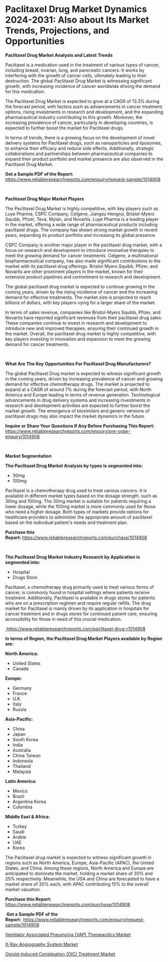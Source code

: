 <p><h1>Paclitaxel Drug Market Dynamics 2024-2031: Also about Its Market Trends, Projections, and Opportunities</h1></p><p><strong>Paclitaxel Drug Market Analysis and Latest Trends</strong></p>
<p><p>Paclitaxel is a medication used in the treatment of various types of cancer, including breast, ovarian, lung, and pancreatic cancers. It works by interfering with the growth of cancer cells, ultimately leading to their destruction. The global Paclitaxel Drug Market is witnessing significant growth, with increasing incidence of cancer worldwide driving the demand for this medication. </p><p>The Paclitaxel Drug Market is expected to grow at a CAGR of 13.3% during the forecast period, with factors such as advancements in cancer treatment options, rising investments in research and development, and the expanding pharmaceutical industry contributing to this growth. Moreover, the increasing prevalence of cancer, particularly in developing countries, is expected to further boost the market for Paclitaxel drugs.</p><p>In terms of trends, there is a growing focus on the development of novel delivery systems for Paclitaxel drugs, such as nanoparticles and liposomes, to enhance their efficacy and reduce side effects. Additionally, strategic collaborations and partnerships between pharmaceutical companies to expand their product portfolio and market presence are also observed in the Paclitaxel Drug Market.</p></p>
<p><strong>Get a Sample PDF of the Report:&nbsp;</strong> <a href="https://www.reliableresearchreports.com/enquiry/request-sample/1014908">https://www.reliableresearchreports.com/enquiry/request-sample/1014908</a></p>
<p>&nbsp;</p>
<p><strong>Paclitaxel Drug Major Market Players</strong></p>
<p><p>The Paclitaxel Drug Market is highly competitive, with key players such as Luye Pharma, CSPC Company, Celgene, Jiangsu Hengrui, Bristol-Myers Squibb, Pfizer, Teva, Mylan, and Novartis. Luye Pharma is a leading player in the market, offering a wide range of pharmaceutical products including paclitaxel drugs. The company has shown strong market growth in recent years, expanding its product portfolio and increasing its global presence.</p><p>CSPC Company is another major player in the paclitaxel drug market, with a focus on research and development to introduce innovative therapies to meet the growing demand for cancer treatments. Celgene, a multinational biopharmaceutical company, has also made significant contributions to the market with its paclitaxel drug offerings. Bristol-Myers Squibb, Pfizer, and Novartis are other prominent players in the market, known for their extensive product pipelines and commitment to research and development.</p><p>The global paclitaxel drug market is expected to continue growing in the coming years, driven by the rising incidence of cancer and the increasing demand for effective treatments. The market size is projected to reach billions of dollars, with key players vying for a larger share of the market.</p><p>In terms of sales revenue, companies like Bristol-Myers Squibb, Pfizer, and Novartis have reported significant revenues from their paclitaxel drug sales. These companies continue to invest in research and development to introduce new and improved therapies, ensuring their continued growth in the market. Overall, the paclitaxel drug market is highly competitive, with key players investing in innovation and expansion to meet the growing demand for cancer treatments.</p></p>
<p>&nbsp;</p>
<p><strong>What Are The Key Opportunities For Paclitaxel Drug Manufacturers?</strong></p>
<p><p>The global Paclitaxel Drug market is expected to witness significant growth in the coming years, driven by increasing prevalence of cancer and growing demand for effective chemotherapy drugs. The market is projected to expand at a CAGR of around 7% during the forecast period, with North America and Europe leading in terms of revenue generation. Technological advancements in drug delivery systems and increasing investments in research and development activities are expected to further boost the market growth. The emergence of biosimilars and generic versions of paclitaxel drugs may also impact the market dynamics in the future.</p></p>
<p><strong>Inquire or Share Your Questions If Any Before Purchasing This Report:</strong> <a href="https://www.reliableresearchreports.com/enquiry/pre-order-enquiry/1014908">https://www.reliableresearchreports.com/enquiry/pre-order-enquiry/1014908</a></p>
<p>&nbsp;</p>
<p><strong>Market Segmentation</strong></p>
<p><strong>The Paclitaxel Drug Market Analysis by types is segmented into:</strong></p>
<p><ul><li>30mg</li><li>100mg</li></ul></p>
<p><p>Paclitaxel is a chemotherapy drug used to treat various cancers. It is available in different market types based on the dosage strength, such as 30mg and 100mg. The 30mg market is suitable for patients requiring a lower dosage, while the 100mg market is more commonly used for those who need a higher dosage. Both types of markets provide options for healthcare providers to administer the appropriate amount of paclitaxel based on the individual patient's needs and treatment plan.</p></p>
<p><strong>Purchase this Report:&nbsp;</strong><a href="https://www.reliableresearchreports.com/purchase/1014908">https://www.reliableresearchreports.com/purchase/1014908</a></p>
<p>&nbsp;</p>
<p><strong>The Paclitaxel Drug Market Industry Research by Application is segmented into:</strong></p>
<p><ul><li>Hospital</li><li>Drugs Store</li></ul></p>
<p><p>Paclitaxel, a chemotherapy drug primarily used to treat various forms of cancer, is commonly found in hospital settings where patients receive treatment. Additionally, Paclitaxel is available in drugs stores for patients who are on a prescription regimen and require regular refills. The drug market for Paclitaxel is mainly driven by its application in hospitals for cancer treatment and in drugs stores for continued patient care, ensuring accessibility for those in need of this crucial medication.</p></p>
<p><a href="https://www.reliableresearchreports.com/paclitaxel-drug-r1014908">&nbsp;https://www.reliableresearchreports.com/paclitaxel-drug-r1014908</a></p>
<p><strong>In terms of Region, the Paclitaxel Drug Market Players available by Region are:</strong></p>
<p>
    <p> <strong> North America: </strong>
        <ul>
            <li>United States</li>
            <li>Canada</li>
        </ul>
        </p> 
    <p> <strong> Europe: </strong>
        <ul>
            <li>Germany</li>
            <li>France</li>
            <li>U.K.</li>
            <li>Italy</li>
            <li>Russia</li>
        </ul>
        </p> 
    <p> <strong> Asia-Pacific: </strong>
        <ul>
            <li>China</li>
            <li>Japan</li>
            <li>South Korea</li>
            <li>India</li>
            <li>Australia</li>
            <li>China Taiwan</li>
            <li>Indonesia</li>
            <li>Thailand</li>
            <li>Malaysia</li>
        </ul>
        </p> 
    <p> <strong> Latin America: </strong>
        <ul>
            <li>Mexico</li>
            <li>Brazil</li>
            <li>Argentina Korea</li>
            <li>Colombia</li>
        </ul>
        </p> 
    <p> <strong> Middle East & Africa: </strong>
        <ul>
            <li>Turkey</li>
            <li>Saudi</li>
            <li>Arabia</li>
            <li>UAE</li>
            <li>Korea</li>
        </ul>
    </p>
    </p>
<p><p>The Paclitaxel drug market is expected to witness significant growth in regions such as North America, Europe, Asia-Pacific (APAC), the United States, and China. Among these regions, North America and Europe are anticipated to dominate the market, holding a market share of 30% and 25% respectively. Meanwhile, the USA and China are forecasted to have a market share of 20% each, with APAC contributing 15% to the overall market valuation.</p></p>
<p><strong>Purchase this Report: </strong><a href="https://www.reliableresearchreports.com/purchase/1014908">https://www.reliableresearchreports.com/purchase/1014908</a></p>
<p>&nbsp;<strong>Get a Sample PDF of the Report:&nbsp;&nbsp;</strong><a href="https://www.reliableresearchreports.com/enquiry/request-sample/1014908">https://www.reliableresearchreports.com/enquiry/request-sample/1014908</a></p>
<p><strong></strong></p>
<p><p><a href="https://github.com/AKSHATREPORTPRIME/Market-Research-Report-List-5/blob/main/ventilator-associated-pneumonia-vap-therapeutics-market.md">Ventilator Associated Pneumonia (VAP) Therapeutics Market</a></p><p><a href="https://github.com/josesg55/Market-Research-Report-List-3/blob/main/x-ray-angiography-system-market.md">X-Ray Angiography System Market</a></p><p><a href="https://github.com/indrystar/Market-Research-Report-List-4/blob/main/opioid-induced-constipation-oic-treatment-market.md">Opioid-Induced Constipation (OIC) Treatment Market</a></p></p>